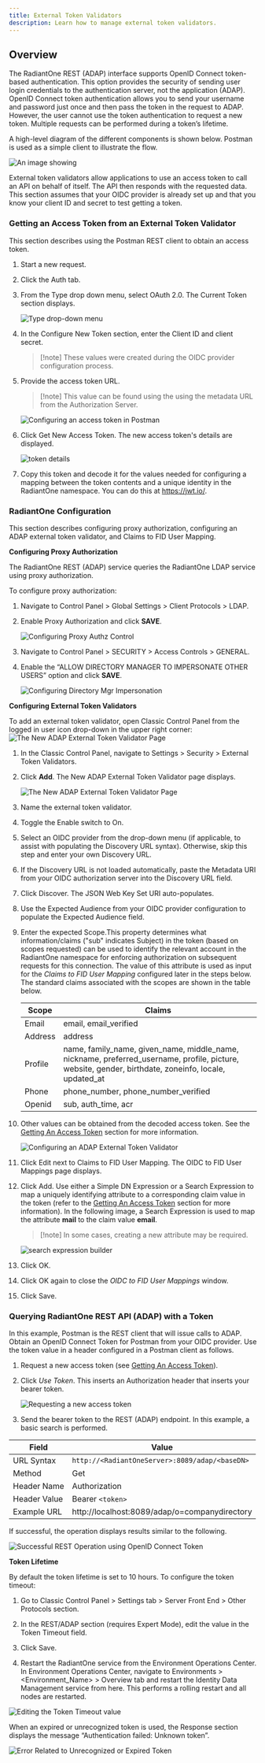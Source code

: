 ```yaml
---
title: External Token Validators
description: Learn how to manage external token validators.
---
```


## Overview

The RadiantOne REST (ADAP) interface supports OpenID Connect token-based authentication. This option provides the security of sending user login credentials to the authentication server, not the application (ADAP). OpenID Connect token authentication allows you to send your username and password just once and then pass the token in the request to ADAP. However, the user cannot use the token authentication to request a new token. Multiple requests can be performed during a token’s lifetime.
 
A high-level diagram of the different components is shown below. Postman is used as a simple client to illustrate the flow.

![An image showing ](Media/openid-connect-token-authentication.jpg)


External token validators allow applications to use an access token to call an API on behalf of itself. The API then responds with the requested data. This section assumes that your OIDC provider is already set up and that you know your client ID and secret to test getting a token.

### Getting an Access Token from an External Token Validator

This section describes using the Postman REST client to obtain an access token. 

1. Start a new request. 

1. Click the Auth tab.

1. From the Type drop down menu, select OAuth 2.0. The Current Token section displays. 

    ![Type drop-down menu](Media/typemenu.jpg)

 
1. In the Configure New Token section, enter the Client ID and client secret.

    >[!note] These values were created during the OIDC provider configuration process. 

1. Provide the access token URL. 

    >[!note] This value can be found using the using the metadata URL from the Authorization Server. 

    ![Configuring an access token in Postman](Media/configuringtoken.jpg)


1. Click Get New Access Token. The new access token's details are displayed. 

    ![token details](Media/tokendetails.jpg)

 
1. Copy this token and decode it for the values needed for configuring a mapping between the token contents and a unique identity in the RadiantOne namespace. You can do this at https://jwt.io/. 

### RadiantOne Configuration
This section describes configuring proxy authorization, configuring an ADAP external token validator, and Claims to FID User Mapping.

**Configuring Proxy Authorization**

The RadiantOne REST (ADAP) service queries the RadiantOne LDAP service using proxy authorization.

To configure proxy authorization: 

1. Navigate to Control Panel > Global Settings > Client Protocols > LDAP.

1. Enable Proxy Authorization and click **SAVE**.

    ![Configuring Proxy Authz Control](Media/proxy-authz-control.jpg)

1. Navigate to Control Panel > SECURITY > Access Controls > GENERAL.

1. Enable the “ALLOW DIRECTORY MANAGER TO IMPERSONATE OTHER USERS” option and click **SAVE**.

    ![Configuring Directory Mgr Impersonation](Media/allow-dirmgr-impersonation.jpg)

**Configuring External Token Validators**

To add an external token validator, open Classic Control Panel from the logged in user icon drop-down in the upper right corner:
  ![The New ADAP External Token Validator Page](Media/classic-cp.jpg)

1.  In the Classic Control Panel, navigate to Settings > Security > External Token Validators. 
1.  Click **Add**. The New ADAP External Token Validator page displays.

    ![The New ADAP External Token Validator Page](Media/externaltokenvalidatorpage.jpg)

1.  Name the external token validator.
1.  Toggle the Enable switch to On. 
1.  Select an OIDC provider from the drop-down menu (if applicable, to assist with populating the Discovery URL syntax). Otherwise, skip this step and enter your own Discovery URL. 
1.  If the Discovery URL is not loaded automatically, paste the Metadata URI from your OIDC authorization server into the Discovery URL field. 
1.  Click Discover. The JSON Web Key Set URI auto-populates. 
1.  Use the Expected Audience from your OIDC provider configuration to populate the Expected Audience field.
1.  Enter the expected Scope.This property determines what information/claims ("sub" indicates Subject) in the token (based on scopes requested) can be used to identify the relevant account in the RadiantOne namespace for enforcing authorization on subsequent requests for this connection. The value of this attribute is used as input for the *Claims to FID User Mapping* configured later in the steps below. The standard claims associated with the scopes are shown in the table below.

    Scope	| Claims
    -|-
    Email	| email, email_verified
    Address	| address
    Profile	| name, family_name, given_name, middle_name, nickname, preferred_username, profile, picture, website, gender, birthdate, zoneinfo, locale, updated_at
    Phone	| phone_number, phone_number_verified
    Openid	| sub, auth_time, acr

  
1.  Other values can be obtained from the decoded access token. See the [Getting An Access Token](#getting-an-access-token-from-an-External-Token-Validator) section for more information.  

    ![Configuring an ADAP External Token Validator](Media/configuringtokenvalidator.jpg)



1.  Click Edit next to Claims to FID User Mapping. The OIDC to FID User Mappings page displays.
1.  Click Add. Use either a Simple DN Expression or a Search Expression to map a uniquely identifying attribute to a corresponding claim value in the token (refer to the [Getting An Access Token](#getting-an-access-token-from-an-External-Token-Validator) section for more information). In the following image, a Search Expression is used to map the attribute **mail** to the claim value **email**.

    >[!note] In some cases, creating a new attribute may be required.

    ![search expression builder](Media/searchexpressionbuilder.jpg)

1.  Click OK.
1.  Click OK again to close the *OIDC to FID User Mappings* window.
1.  Click Save. 

### Querying RadiantOne REST API (ADAP) with a Token

In this example, Postman is the REST client that will issue calls to ADAP. Obtain an OpenID Connect Token for Postman from your OIDC provider. Use the token value in a header configured in a Postman client as follows.

1. Request a new access token (see [Getting An Access Token](#getting-an-access-token-from-an-External-Token-Validator)). 
1. Click *Use Token*. This inserts an Authorization header that inserts your bearer token. 

    ![Requesting a new access token](Media/requestnewaccesstoken.jpg)



1. Send the bearer token to the REST (ADAP) endpoint. In this example, a basic search is performed. 

Field	| Value
-|-
URL Syntax	| `http://<RadiantOneServer>:8089/adap/<baseDN>`
Method	| Get
Header Name	| Authorization
Header Value	| Bearer `<token>`
Example URL	| http://localhost:8089/adap/o=companydirectory

If successful, the operation displays results similar to the following. 

![Successful REST Operation using OpenID Connect Token](Media/successful-query.jpg)
 
**Token Lifetime**

By default the token lifetime is set to 10 hours. To configure the token timeout:

1.	Go to Classic Control Panel > Settings tab > Server Front End > Other Protocols section.

2.	In the REST/ADAP section (requires Expert Mode), edit the value in the Token Timeout field.

3.	Click Save.

4.	Restart the RadiantOne service from the Environment Operations Center. In Environment Operations Center, navigate to Environments > <Environment_Name> > Overview tab and restart the Identity Data Management service from here. This performs a rolling restart and all nodes are restarted.

  ![Editing the Token Timeout value](Media/token-timeout.jpg)
 

When an expired or unrecognized token is used, the Response section displays the message “Authentication failed: Unknown token”.

![Error Related to Unrecognized or Expired Token](Media/unsuccessful-query.jpg)
 
